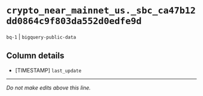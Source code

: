 # `crypto_near_mainnet_us._sbc_ca47b12dd0864c9f803da552d0edfe9d`
`bq-1` | `bigquery-public-data`

## Column details
* [TIMESTAMP] `last_update`

-------------------------------------------------------------------------------
*Do not make edits above this line.*
